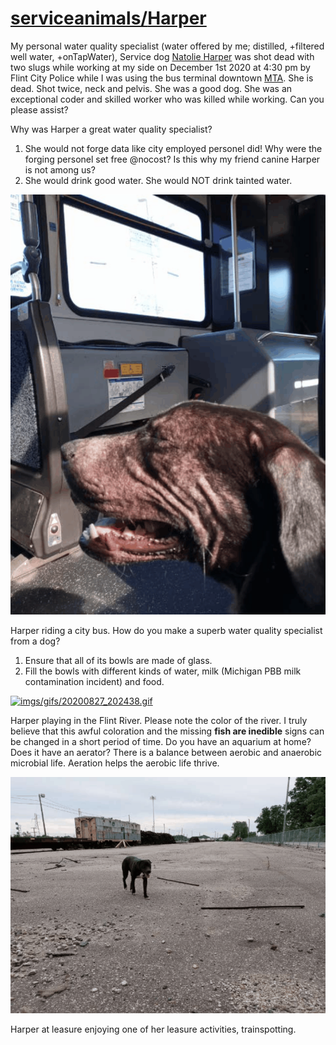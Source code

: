 <link rel="prerender" href="https://github.com/serviceanimals/Harper/">

# [serviceanimals/](https://github.com/serviceanimals/serviceanimals.github.io)[Harper](https://github.com/serviceanimals/Harper)

My personal water quality specialist (water offered by me; distilled, +filtered well water, +onTapWater), Service dog [Natolie Harper](https://serviceanimals.github.io/Harper/) was shot dead with two slugs while working at my side on December 1st 2020 at 4:30 pm by Flint City Police while I was using the bus terminal downtown [MTA](https://mtaflint.org/).  She is dead.  Shot twice, neck and pelvis.  She was a good dog.  She was an exceptional coder and skilled worker who was killed while working.  Can you please assist?

Why was Harper a great water quality specialist?
1. She would not forge data like city employed personel did!  Why were the forging personel set free @nocost?  Is this why my friend canine Harper is not among us?
1. She would drink good water.  She would NOT drink tainted water.

[![imgs/gifs/20200731_094412.gif](https://github.com/serviceanimals/Harper/raw/master/imgs/gifs/20200731_094412.gif)](https://github.com/serviceanimals/Harper/raw/master/imgs/gifs/20200731_094412.gif)

Harper riding a city bus.  How do you make a superb water quality specialist from a dog?

1.  Ensure that all of its bowls are made of glass.
1.  Fill the bowls with different kinds of water, milk (Michigan PBB milk contamination incident) and food.

[![imgs/gifs/20200827_202438.gif](https://github.com/serviceanimals/Harper/raw/master/imgs/gifs/20200827_202438.gif)](https://github.com/serviceanimals/Harper/raw/master/imgs/gifs/20200827_202438.gif)

Harper playing in the Flint River.  Please note the color of the river.  I truly believe that this awful coloration and the missing **fish are inedible** signs can be changed in a short period of time.  Do you have an aquarium at home?  Does it have an aerator?  There is a balance between aerobic and anaerobic microbial life.  Aeration helps the aerobic life thrive. 

[![imgs/gifs/20200801_113933.gif](https://github.com/serviceanimals/Harper/raw/master/imgs/gifs/20200801_113933.gif)](https://github.com/serviceanimals/Harper/raw/master/imgs/gifs/20200801_113933.gif)

Harper at leasure enjoying one of her leasure activities, trainspotting.

<!-- [Issues at this repository](https://github.com/serviceanimals/Harper/issues)

[Pulls at this repository](https://github.com/serviceanimals/Harper/pulls)

Harper README.md EOF -->
